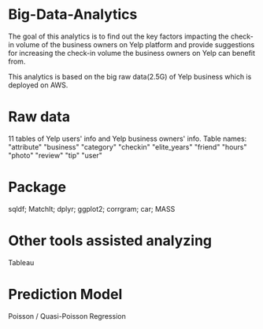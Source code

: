 # Big-Data-Analytics

The goal of this analytics is to find out the key factors impacting the check-in volume of the business owners on Yelp platform and provide suggestions for increasing the check-in volume the business owners on Yelp can benefit from.

This analytics is based on the big raw data(2.5G) of Yelp business which is deployed on AWS.

# Raw data
11 tables of Yelp users' info and Yelp business owners' info.
Table names:
"attribute"   "business"    "category"    "checkin"     "elite_years" "friend"      "hours"       "photo"     "review"      "tip"         "user"   

# Package
sqldf;
MatchIt;
dplyr;
ggplot2;
corrgram;
car;
MASS

# Other tools assisted analyzing
Tableau

# Prediction Model
Poisson / Quasi-Poisson Regression
